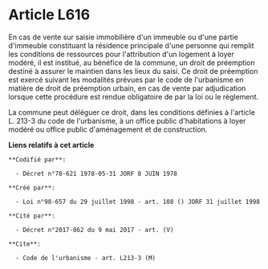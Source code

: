 # Article L616

En cas de vente sur saisie immobilière d'un immeuble ou d'une partie d'immeuble constituant la résidence principale d'une
personne qui remplit les conditions de ressources pour l'attribution d'un logement à loyer modéré, il est institué, au
bénéfice de la commune, un droit de préemption destiné à assurer le maintien dans les lieux du saisi. Ce droit de préemption
est exercé suivant les modalités prévues par le code de l'urbanisme en matière de droit de préemption urbain, en cas de vente
par adjudication lorsque cette procédure est rendue obligatoire de par la loi ou le règlement.

La commune peut déléguer ce droit, dans les conditions définies à l'article L. 213-3 du code de l'urbanisme, à un office
public d'habitations à loyer modéré ou office public d'aménagement et de construction.

**Liens relatifs à cet article**

	**Codifié par**:

	  - Décret n°78-621 1978-05-31 JORF 8 JUIN 1978

	**Créé par**:

	  - Loi n°98-657 du 29 juillet 1998 - art. 108 () JORF 31 juillet 1998

	**Cité par**:

	  - Décret n°2017-862 du 9 mai 2017 - art. (V)

	**Cite**:

	  - Code de l'urbanisme - art. L213-3 (M)
